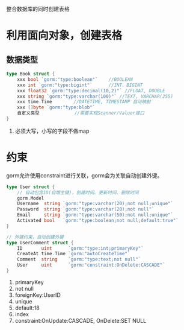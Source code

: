 整合数据库的同时创建表格

# 利用面向对象，创建表格
## 数据类型
```go
type Book struct {
	xxx bool `gorm:"type:boolean"`    //BOOLEAN
	xxx int `gorm:"type:bigint"`      //INT、BIGINT
	xxx float32 `gorm:"type:decimal(10,2)"` //FLOAT, DOUBLE
	xxx string `gorm:"type:varchar(100)"` //TEXT, VARCHAR(255)
	xxx time.Time        //DATETIME, TIMESTAMP 自动映射
	xxx []byte `gorm:"type:blob"`
	自定义类型             //需要实现Scanner/Valuer接口
}
```
1. 必须大写，小写的字段不做map


# 约束
gorm允许使用constraint进行关联，gorm会为关联自动创建外键。

```go
type User struct {
	// 自动包含ID(自增主键)，创建时间、更新时间、删除时间
	gorm.Model
	Username  string `gorm:"type:varchar(20);not null;unique"`
	Password  string `gorm:"type:varchar(20);not null"`
	Email     string `gorm:"type:varchar(50);not null;unique"`
	Activated bool   `gorm:"type:boolean;not null;default:true"`
}

// 外键约束，自动创建外键
type UserComment struct {
	ID       uint      `gorm:"type:int;primaryKey"`
	CreateAt time.Time `gorm:"autoCreateTime"`
	Comment  string    `gorm:"type:text;not null"`
	User     uint      `gorm:"constraint:OnDelete:CASCADE"`
}

```
1. primaryKey
2. not null
3. foreignKey:UserID
4. unique
5. default:18
6. index
7. constraint:OnUpdate:CASCADE, OnDelete:SET NULL